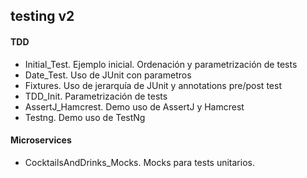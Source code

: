 

## testing v2

#### TDD

- Initial_Test. Ejemplo inicial. Ordenación y parametrización de tests
- Date_Test. Uso de JUnit con parametros
- Fixtures. Uso de jerarquía de JUnit y annotations pre/post test
- TDD_Init. Parametrización de tests
- AssertJ_Hamcrest. Demo uso de AssertJ y Hamcrest
- Testng. Demo uso de TestNg

#### Microservices

- CocktailsAndDrinks_Mocks. Mocks para tests unitarios.


